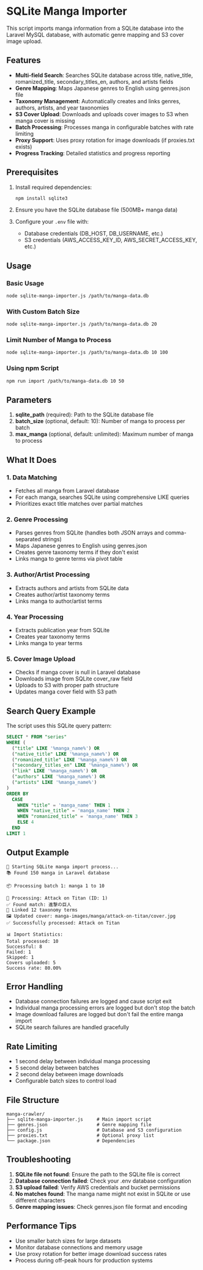 # SQLite Manga Importer

This script imports manga information from a SQLite database into the Laravel MySQL database, with automatic genre mapping and S3 cover image upload.

## Features

- **Multi-field Search**: Searches SQLite database across title, native_title, romanized_title, secondary_titles_en, authors, and artists fields
- **Genre Mapping**: Maps Japanese genres to English using genres.json file
- **Taxonomy Management**: Automatically creates and links genres, authors, artists, and year taxonomies
- **S3 Cover Upload**: Downloads and uploads cover images to S3 when manga cover is missing
- **Batch Processing**: Processes manga in configurable batches with rate limiting
- **Proxy Support**: Uses proxy rotation for image downloads (if proxies.txt exists)
- **Progress Tracking**: Detailed statistics and progress reporting

## Prerequisites

1. Install required dependencies:
   ```bash
   npm install sqlite3
   ```

2. Ensure you have the SQLite database file (500MB+ manga data)

3. Configure your `.env` file with:
   - Database credentials (DB_HOST, DB_USERNAME, etc.)
   - S3 credentials (AWS_ACCESS_KEY_ID, AWS_SECRET_ACCESS_KEY, etc.)

## Usage

### Basic Usage
```bash
node sqlite-manga-importer.js /path/to/manga-data.db
```

### With Custom Batch Size
```bash
node sqlite-manga-importer.js /path/to/manga-data.db 20
```

### Limit Number of Manga to Process
```bash
node sqlite-manga-importer.js /path/to/manga-data.db 10 100
```

### Using npm Script
```bash
npm run import /path/to/manga-data.db 10 50
```

## Parameters

1. **sqlite_path** (required): Path to the SQLite database file
2. **batch_size** (optional, default: 10): Number of manga to process per batch
3. **max_manga** (optional, default: unlimited): Maximum number of manga to process

## What It Does

### 1. Data Matching
- Fetches all manga from Laravel database
- For each manga, searches SQLite using comprehensive LIKE queries
- Prioritizes exact title matches over partial matches

### 2. Genre Processing
- Parses genres from SQLite (handles both JSON arrays and comma-separated strings)
- Maps Japanese genres to English using genres.json
- Creates genre taxonomy terms if they don't exist
- Links manga to genre terms via pivot table

### 3. Author/Artist Processing
- Extracts authors and artists from SQLite data
- Creates author/artist taxonomy terms
- Links manga to author/artist terms

### 4. Year Processing
- Extracts publication year from SQLite
- Creates year taxonomy terms
- Links manga to year terms

### 5. Cover Image Upload
- Checks if manga cover is null in Laravel database
- Downloads image from SQLite cover_raw field
- Uploads to S3 with proper path structure
- Updates manga cover field with S3 path

## Search Query Example

The script uses this SQLite query pattern:
```sql
SELECT * FROM "series" 
WHERE (
  ("title" LIKE '%manga_name%') OR 
  ("native_title" LIKE '%manga_name%') OR 
  ("romanized_title" LIKE '%manga_name%') OR 
  ("secondary_titles_en" LIKE '%manga_name%') OR 
  ("link" LIKE '%manga_name%') OR
  ("authors" LIKE '%manga_name%') OR 
  ("artists" LIKE '%manga_name%')
) 
ORDER BY 
  CASE 
    WHEN "title" = 'manga_name' THEN 1
    WHEN "native_title" = 'manga_name' THEN 2
    WHEN "romanized_title" = 'manga_name' THEN 3
    ELSE 4
  END
LIMIT 1
```

## Output Example

```
🚀 Starting SQLite manga import process...
📚 Found 150 manga in Laravel database

📦 Processing batch 1: manga 1 to 10

📖 Processing: Attack on Titan (ID: 1)
✅ Found match: 進撃の巨人
🔗 Linked 12 taxonomy terms
🖼️ Updated cover: manga-images/manga/attack-on-titan/cover.jpg
✅ Successfully processed: Attack on Titan

📊 Import Statistics:
Total processed: 10
Successful: 8
Failed: 1
Skipped: 1
Covers uploaded: 5
Success rate: 80.00%
```

## Error Handling

- Database connection failures are logged and cause script exit
- Individual manga processing errors are logged but don't stop the batch
- Image download failures are logged but don't fail the entire manga import
- SQLite search failures are handled gracefully

## Rate Limiting

- 1 second delay between individual manga processing
- 5 second delay between batches
- 2 second delay between image downloads
- Configurable batch sizes to control load

## File Structure

```
manga-crawler/
├── sqlite-manga-importer.js     # Main import script
├── genres.json                  # Genre mapping file
├── config.js                    # Database and S3 configuration
├── proxies.txt                  # Optional proxy list
└── package.json                 # Dependencies
```

## Troubleshooting

1. **SQLite file not found**: Ensure the path to the SQLite file is correct
2. **Database connection failed**: Check your .env database configuration
3. **S3 upload failed**: Verify AWS credentials and bucket permissions
4. **No matches found**: The manga name might not exist in SQLite or use different characters
5. **Genre mapping issues**: Check genres.json file format and encoding

## Performance Tips

- Use smaller batch sizes for large datasets
- Monitor database connections and memory usage
- Use proxy rotation for better image download success rates
- Process during off-peak hours for production systems